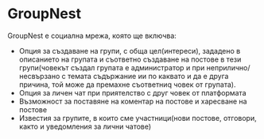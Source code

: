 # GroupNest
GroupNest е социална мрежа, която ще включва:
- Опция за създаване на групи, с обща цел(интереси), зададено в описанието на групата и съответно създаване на постове в тези групи(човекът създал групата е администратор и при неприлично/несвързано с темата съдържание ии по каквато и да е друга причина, той може да премахне съответниq човек от групата).
- Опция за личен чат при приятелство с друг човек от платформата
- Възможност за поставяне на коментар на постове и харесване на постове
- Известия за групите, в които сме участници(нови постове, отговори, както и уведомления за лични чатове)
